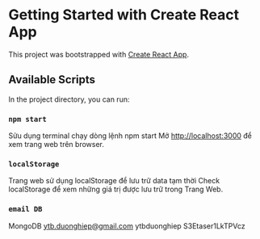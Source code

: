 # Getting Started with Create React App

This project was bootstrapped with [Create React App](https://github.com/facebook/create-react-app).

## Available Scripts

In the project directory, you can run:

### `npm start`

Sửu dụng terminal chạy dòng lệnh npm start
Mở [http://localhost:3000](http://localhost:3000) để xem trang web trên browser.


### `localStorage`
Trang web sử dụng localStorage để lưu trữ data tạm thời
Check localStorage để xem những giá trị được lưu trữ trong Trang Web.

### `email DB`
MongoDB
ytb.duonghiep@gmail.com
ytbduonghiep
S3Etaser1LkTPVcz


